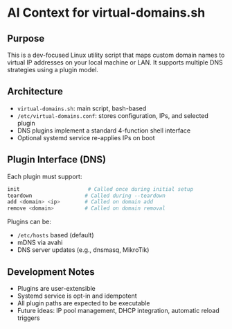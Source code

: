# AI Context for virtual-domains.sh

## Purpose

This is a dev-focused Linux utility script that maps custom domain names to virtual IP addresses on your local machine or LAN. It supports multiple DNS strategies using a plugin model.

## Architecture

* `virtual-domains.sh`: main script, bash-based
* `/etc/virtual-domains.conf`: stores configuration, IPs, and selected plugin
* DNS plugins implement a standard 4-function shell interface
* Optional systemd service re-applies IPs on boot

## Plugin Interface (DNS)

Each plugin must support:

```sh
init                      # Called once during initial setup
teardown                 # Called during --teardown
add <domain> <ip>        # Called on domain add
remove <domain>          # Called on domain removal
```

Plugins can be:

* `/etc/hosts` based (default)
* mDNS via avahi
* DNS server updates (e.g., dnsmasq, MikroTik)

## Development Notes

* Plugins are user-extensible
* Systemd service is opt-in and idempotent
* All plugin paths are expected to be executable
* Future ideas: IP pool management, DHCP integration, automatic reload triggers
